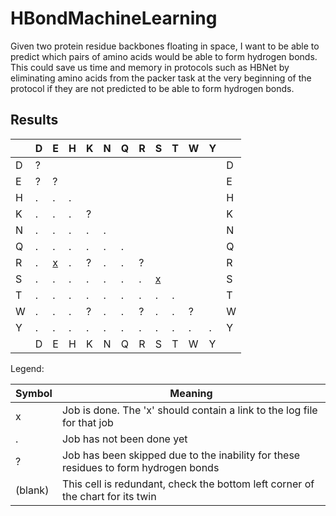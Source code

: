 # HBondMachineLearning

Given two protein residue backbones floating in space,
I want to be able to predict which pairs of amino acids
would be able to form hydrogen bonds.
This could save us time and memory in protocols such as HBNet by
eliminating amino acids from the packer task at the very beginning of the protocol
if they are not predicted to be able to form hydrogen bonds.

## Results

|   |          D          |          E          |          H          |          K          |          N          |          Q          |          R          |          S          |          T          |          W          |          Y          |   |
| - |          -          |          -          |          -          |          -          |          -          |          -          |          -          |          -          |          -          |          -          |          -          | - |
| D |                    ?|                     |                     |                     |                     |                     |                     |                     |                     |                     |                     | D |
| E |                    ?|                    ?|                     |                     |                     |                     |                     |                     |                     |                     |                     | E |
| H |                    .|                    .|                    .|                     |                     |                     |                     |                     |                     |                     |                     | H |
| K |                    .|                    .|                    .|                    ?|                     |                     |                     |                     |                     |                     |                     | K |
| N |                    .|                    .|                    .|                    .|                    .|                     |                     |                     |                     |                     |                     | N |
| Q |                    .|                    .|                    .|                    .|                    .|                    .|                     |                     |                     |                     |                     | Q |
| R |                    .|[x](E_R_hbond/LOG.md)|                    .|                    ?|                    .|                    .|                    ?|                     |                     |                     |                     | R |
| S |                    .|                    .|                    .|                    .|                    .|                    .|                    .|[x](S_S_hbond/LOG.md)|                     |                     |                     | S |
| T |                    .|                    .|                    .|                    .|                    .|                    .|                    .|                    .|                    .|                     |                     | T |
| W |                    .|                    .|                    .|                    ?|                    .|                    .|                    ?|                    .|                    .|                    ?|                     | W |
| Y |                    .|                    .|                    .|                    .|                    .|                    .|                    .|                    .|                    .|                    .|                    .| Y |
|   |          D          |          E          |          H          |          K          |          N          |          Q          |          R          |          S          |          T          |          W          |          Y          |   |

Legend:

| Symbol | Meaning |
| ------ | ------- |
| x      | Job is done. The 'x' should contain a link to the log file for that job |
| .      | Job has not been done yet |
| ?      | Job has been skipped due to the inability for these residues to form hydrogen bonds |
| (blank)| This cell is redundant, check the bottom left corner of the chart for its twin |
